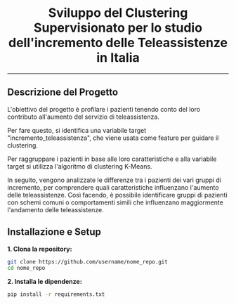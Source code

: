 <div align="center">
  <h1>Sviluppo del Clustering Supervisionato per lo studio dell'incremento delle Teleassistenze in Italia </h1>
</div>

***
## Descrizione del Progetto

L'obiettivo del progetto è profilare i pazienti tenendo conto del loro contributo all'aumento del servizio di teleassistenza. 

Per fare questo, si identifica una variabile target "incremento_teleassistenza", che viene usata come feature per guidare il clustering. 

Per raggruppare i pazienti in base alle loro caratteristiche e alla variabile target si utilizza l'algoritmo di clustering K-Means.

In seguito, vengono analizzate le differenze tra i pazienti dei vari gruppi di incremento, per comprendere quali caratteristiche influenzano l'aumento delle teleassistenze. Così facendo, è possibile identificare gruppi di pazienti con schemi comuni o comportamenti simili che influenzano maggiormente l'andamento delle teleassistenze.


## Installazione e Setup
**1. Clona la repository:**

```bash
git clone https://github.com/username/nome_repo.git
cd nome_repo
```

**2. Installa le dipendenze:**
```bash
pip install -r requirements.txt
```
